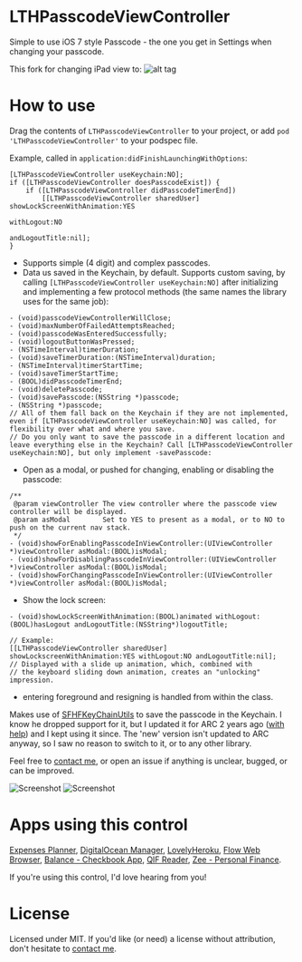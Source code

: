 # LTHPasscodeViewController
Simple to use iOS 7 style Passcode - the one you get in Settings when changing your passcode.

This fork for changing iPad view to:
![alt tag](https://raw.github.com/maximbilan/LTHPasscodeViewController/master/Img/img1.png)

# How to use
Drag the contents of `LTHPasscodeViewController` to your project, or add `pod 'LTHPasscodeViewController'` to your podspec file.

Example, called in `application:didFinishLaunchingWithOptions`:

```objc
[LTHPasscodeViewController useKeychain:NO];
if ([LTHPasscodeViewController doesPasscodeExist]) {
	if ([LTHPasscodeViewController didPasscodeTimerEnd])
		[[LTHPasscodeViewController sharedUser] showLockScreenWithAnimation:YES
                                                                 withLogout:NO
                                                             andLogoutTitle:nil];
}
```

* Supports simple (4 digit) and complex passcodes.
* Data us saved in the Keychain, by default. Supports custom saving, by calling `[LTHPasscodeViewController useKeychain:NO]` after initializing and implementing a few protocol methods (the same names the library uses for the same job):

```objc
- (void)passcodeViewControllerWillClose;
- (void)maxNumberOfFailedAttemptsReached;
- (void)passcodeWasEnteredSuccessfully;
- (void)logoutButtonWasPressed;
- (NSTimeInterval)timerDuration;
- (void)saveTimerDuration:(NSTimeInterval)duration;
- (NSTimeInterval)timerStartTime;
- (void)saveTimerStartTime;
- (BOOL)didPasscodeTimerEnd;
- (void)deletePasscode;
- (void)savePasscode:(NSString *)passcode;
- (NSString *)passcode;
// All of them fall back on the Keychain if they are not implemented, even if [LTHPasscodeViewController useKeychain:NO] was called, for flexibility over what and where you save. 
// Do you only want to save the passcode in a different location and leave everything else in the Keychain? Call [LTHPasscodeViewController useKeychain:NO], but only implement -savePasscode:
```

* Open as a modal, or pushed for changing, enabling or disabling the passcode:

```objc
/**
 @param	viewController The view controller where the passcode view controller will be displayed.
 @param asModal        Set to YES to present as a modal, or to NO to push on the current nav stack.
 */
- (void)showForEnablingPasscodeInViewController:(UIViewController *)viewController asModal:(BOOL)isModal;
- (void)showForDisablingPasscodeInViewController:(UIViewController *)viewController asModal:(BOOL)isModal;
- (void)showForChangingPasscodeInViewController:(UIViewController *)viewController asModal:(BOOL)isModal;
```

* Show the lock screen:

```objc
- (void)showLockScreenWithAnimation:(BOOL)animated withLogout:(BOOL)hasLogout andLogoutTitle:(NSString*)logoutTitle;

// Example:
[[LTHPasscodeViewController sharedUser] showLockscreenWithAnimation:YES withLogout:NO andLogoutTitle:nil];
// Displayed with a slide up animation, which, combined with 
// the keyboard sliding down animation, creates an "unlocking" impression.
```

* entering foreground and resigning is handled from within the class. 


Makes use of [SFHFKeyChainUtils](https://github.com/ldandersen/scifihifi-iphone) to save the passcode in the Keychain. I know he dropped support for it, but I updated it for ARC 2 years ago ([with help](http://stackoverflow.com/questions/7663443/sfhfkeychainutils-ios-keychain-arc-compatible)) and I kept using it since. The 'new' version isn't updated to ARC anyway, so I saw no reason to switch to it, or to any other library.

Feel free to [contact me](mailto:roland@rolandleth.com), or open an issue if anything is unclear, bugged, or can be improved. 

![Screenshot](http://rolandleth.com/assets/ios7-style-passcode/screenshot.png)   ![Screenshot](http://rolandleth.com/assets/ios7-style-passcode/change-passcode-screenshot.png)

# Apps using this control
[Expenses Planner](https://itunes.apple.com/us/app/expenses-planner-reminders/id669431471?mt=8), [DigitalOcean Manager](https://itunes.apple.com/us/app/digitalocean-manager/id633128302?mt=8), [LovelyHeroku](https://itunes.apple.com/us/app/lovelyheroku/id706287663?mt=8&uo=4), [Flow Web Browser](https://itunes.apple.com/us/app/flow-web-browser-downloader/id705536564?mt=8), [Balance - Checkbook App](https://itunes.apple.com/US/app/id854362248), [QIF Reader](https://itunes.apple.com/us/app/qif-reader/id374178932?mt=8), [Zee - Personal Finance](https://itunes.apple.com/us/app/zee-personal-finance/id422694086?mt=8).

If you're using this control, I'd love hearing from you!  

# License
Licensed under MIT. If you'd like (or need) a license without attribution, don't hesitate to [contact me](mailto:roland@rolandleth.com).
